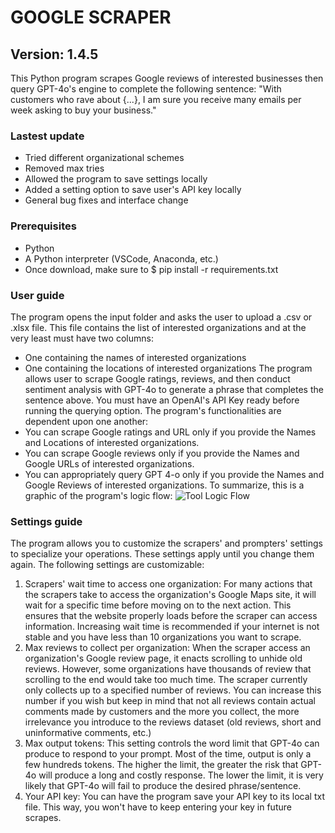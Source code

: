 # GOOGLE SCRAPER
## Version: 1.4.5
This Python program scrapes Google reviews of interested businesses then query GPT-4o's engine to complete the following sentence: "With customers who rave about {...}, I am sure you receive many emails per week asking to buy your business." 

### Lastest update
- Tried different organizational schemes
- Removed max tries
- Allowed the program to save settings locally
- Added a setting option to save user's API key locally
- General bug fixes and interface change

### Prerequisites
- Python
- A Python interpreter (VSCode, Anaconda, etc.)
- Once download, make sure to $ pip install -r requirements.txt

### User guide
The program opens the input folder and asks the user to upload a .csv or .xlsx file. This file contains the list of interested organizations and at the very least must have two columns:
- One containing the names of interested organizations
- One containing the locations of interested organizations
The program allows user to scrape Google ratings, reviews, and then conduct sentiment analysis with GPT-4o to generate a phrase that completes the sentence above. You must have an OpenAI's API Key ready before running the querying option. 
The program's functionalities are dependent upon one another:
- You can scrape Google ratings and URL only if you provide the Names and Locations of interested organizations.
- You can scrape Google reviews only if you provide the Names and Google URLs of interested organizations.
- You can appropriately query GPT 4-o only if you provide the Names and Google Reviews of interested organizations.
To summarize, this is a graphic of the program's logic flow:
![Tool Logic Flow](https://github.com/user-attachments/assets/1f9a71c6-2dc8-4903-84e4-6beb281ec1c6)

### Settings guide
The program allows you to customize the scrapers' and prompters' settings to specialize your operations. These settings apply until you change them again. The following settings are customizable:
1. Scrapers' wait time to access one organization: For many actions that the scrapers take to access the organization's Google Maps site, it will wait for a specific time before moving on to the next action. This ensures that the website properly loads before the scraper can access information. Increasing wait time is recommended if your internet is not stable and you have less than 10 organizations you want to scrape.
2. Max reviews to collect per organization: When the scraper access an organization's Google review page, it enacts scrolling to unhide old reviews. However, some organizations have thousands of review that scrolling to the end would take too much time. The scraper currently only collects up to a specified number of reviews. You can increase this number if you wish but keep in mind that not all reviews contain actual comments made by customers and the more you collect, the more irrelevance you introduce to the reviews dataset (old reviews, short and uninformative comments, etc.)
3. Max output tokens: This setting controls the word limit that GPT-4o can produce to respond to your prompt. Most of the time, output is only a few hundreds tokens. The higher the limit, the greater the risk that GPT-4o will produce a long and costly response. The lower the limit, it is very likely that GPT-4o will fail to produce the desired phrase/sentence.
4. Your API key: You can have the program save your API key to its local txt file. This way, you won't have to keep entering your key in future scrapes.
